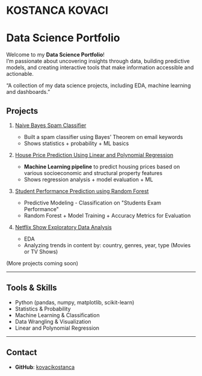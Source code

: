 # KOSTANCA KOVACI
# Data Science Portfolio

Welcome to my **Data Science Portfolio**!  
I’m passionate about uncovering insights through data, building predictive models, and creating interactive tools that make information accessible and actionable.

“A collection of my data science projects, including EDA, machine learning and dashboards.”

## Projects

1. [Naive Bayes Spam Classifier](./naive-bayes-spam-classifier/README.md)  
   - Built a spam classifier using Bayes’ Theorem on email keywords  
   - Shows statistics + probability + ML basics

2. [House Price Prediction Using Linear and Polynomial Regression](./house-price-prediction/README.md)
   - **Machine Learning pipeline** to predict housing prices based on various socioeconomic and structural property features
   - Shows regression analysis + model evaluation + ML
  
3. [Student Performance Prediction using Random Forest](./Student_Performance_using_RandomForest/README.md)
   -  Predictive Modeling - Classification on "Students Exam Performance"
   -  Random Forest + Model Training + Accuracy Metrics for Evaluation

4. [Netflix Show Exploratory Data Analysis](./Netflix-Show-EDA/README.md)
   - EDA
   - Analyzing trends in content by: country, genres, year, type (Movies or TV Shows)
  

(More projects coming soon)

---

## Tools & Skills  
- Python (pandas, numpy, matplotlib, scikit-learn)  
- Statistics & Probability  
- Machine Learning & Classification  
- Data Wrangling & Visualization
- Linear and Polynomial Regression  

---

## Contact  
- **GitHub**: [kovacikostanca](https://github.com/kovacikostanca)  

